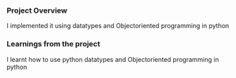 ### Project Overview

 I implemented it using datatypes and Objectoriented programming in python


### Learnings from the project

  I learnt how to use python datatypes and Objectoriented programming in python


